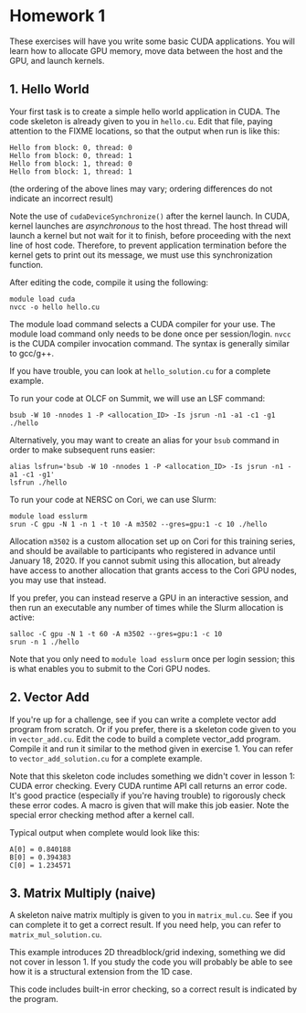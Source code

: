  # Homework 1

These exercises will have you write some basic CUDA applications. You will learn how to allocate GPU memory, move data between the host and the GPU, and launch kernels.

## **1. Hello World**

Your first task is to create a simple hello world application in CUDA. The code skeleton is already given to you in `hello.cu`. Edit that file, paying attention to the FIXME locations, so that the output when run is like this:

```
Hello from block: 0, thread: 0
Hello from block: 0, thread: 1
Hello from block: 1, thread: 0
Hello from block: 1, thread: 1
```

(the ordering of the above lines may vary; ordering differences do not indicate an incorrect result)

Note the use of `cudaDeviceSynchronize()` after the kernel launch. In CUDA, kernel launches are *asynchronous* to the host thread. The host thread will launch a kernel but not wait for it to finish, before proceeding with the next line of host code. Therefore, to prevent application termination before the kernel gets to print out its message, we must use this synchronization function.

After editing the code, compile it using the following:

```
module load cuda
nvcc -o hello hello.cu
```

The module load command selects a CUDA compiler for your use. The module load command only needs to be done once per session/login. `nvcc` is the CUDA compiler invocation command. The syntax is generally similar to gcc/g++.

If you have trouble, you can look at `hello_solution.cu` for a complete example.

To run your code at OLCF on Summit, we will use an LSF command:

```
bsub -W 10 -nnodes 1 -P <allocation_ID> -Is jsrun -n1 -a1 -c1 -g1 ./hello
```

Alternatively, you may want to create an alias for your `bsub` command in order to make subsequent runs easier:

```
alias lsfrun='bsub -W 10 -nnodes 1 -P <allocation_ID> -Is jsrun -n1 -a1 -c1 -g1'
lsfrun ./hello
```

To run your code at NERSC on Cori, we can use Slurm:

```
module load esslurm
srun -C gpu -N 1 -n 1 -t 10 -A m3502 --gres=gpu:1 -c 10 ./hello
```

Allocation `m3502` is a custom allocation set up on Cori for this training series, and should be available to participants who registered in advance until January 18, 2020. If you cannot submit using this allocation, but already have access to another allocation that grants access to the Cori GPU nodes, you may use that instead.

If you prefer, you can instead reserve a GPU in an interactive session, and then run an executable any number of times while the Slurm allocation is active:

```
salloc -C gpu -N 1 -t 60 -A m3502 --gres=gpu:1 -c 10
srun -n 1 ./hello
```

Note that you only need to `module load esslurm` once per login session; this is what enables you to submit to the Cori GPU nodes.

## **2. Vector Add**

If you're up for a challenge, see if you can write a complete vector add program from scratch. Or if you prefer, there is a skeleton code given to you in `vector_add.cu`. Edit the code to build a complete vector_add program. Compile it and run it similar to the method given in exercise 1. You can refer to `vector_add_solution.cu` for a complete example.

Note that this skeleton code includes something we didn't cover in lesson 1: CUDA error checking. Every CUDA runtime API call returns an error code. It's good practice (especially if you're having trouble) to rigorously check these error codes. A macro is given that will make this job easier. Note the special error checking method after a kernel call.

Typical output when complete would look like this:
```
A[0] = 0.840188
B[0] = 0.394383
C[0] = 1.234571
```

## **3. Matrix Multiply (naive)**

A skeleton naive matrix multiply is given to you in `matrix_mul.cu`. See if you can complete it to get a correct result. If you need help, you can refer to `matrix_mul_solution.cu`.

This example introduces 2D threadblock/grid indexing, something we did not cover in lesson 1. If you study the code you will probably be able to see how it is a structural extension from the 1D case.

This code includes built-in error checking, so a correct result is indicated by the program.

